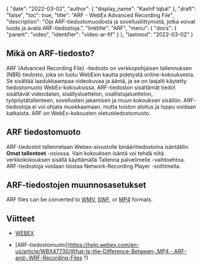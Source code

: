 {
  "date": "2022-03-02",
  "author": {
    "display_name": "Kashif Iqbal"
},
  "draft": "false",
  "toc": true,
  "title": "ARF - WebEx Advanced Recording File",
  "description": "Opi ARF-tiedostomuodosta ja sovellusliittymistä, jotka voivat luoda ja avata ARF-tiedostoja.",
  "linktitle": "ARF",
  "menu": {
    "docs": {
      "parent": "video",
      "identifier": "video-ar-fif"
}
},
  "lastmod": "2022-03-02"
}

## Mikä on ARF-tiedosto?

ARF (Advanced Recording File) -tiedosto on verkkopohjaisen tallennuksen (NBR) tiedosto, joka on luotu WebExin kautta pidetystä online-kokouksesta. Se sisältää laadukkaampaa videokuvaa ja ääntä, ja se on laajalti käytetty tiedostomuoto WebEx-kokouksissa. ARF-tiedoston sisältämät tiedot sisältävät videodatan, sisällysluettelon, osallistujaluettelon, työpöytätallenteen, sovellusten jakamisen ja muun kokouksen sisällön. ARF-tiedostoja ei voi ohjata muokkaamaan, mutta toiston aloitus ja loppu voidaan katkaista. ARF on WebEx-kokousten oletustiedostomuoto.

## ARF tiedostomuoto

ARF-tiedostot tallennetaan Webex-sivustolle binääritiedostoina isäntätilin **Omat tallenteet** -osiossa. Vain kokouksen isäntä voi tehdä niitä verkkokokouksen sisällä käyttämällä Tallenna palvelimelle -vaihtoehtoa. ARF-tiedostoja voidaan toistaa Network-Recording Player -soittimella.

## ARF-tiedostojen muunnosasetukset

ARF files can be converted to [WMV](/video/wmv/), [SWF](/page-description-language/swf/), or [MP4](/video/mp4/) formats.

## Viitteet

* [WEBEX](https://www.webex.com/)

* [ARF-tiedostomuoto](https://help.webex.com/en-us/article/WBX47730/What-Is-the-Difference-Between-.MP4,-.ARF-and-.WRF-Recording-Files ?)


